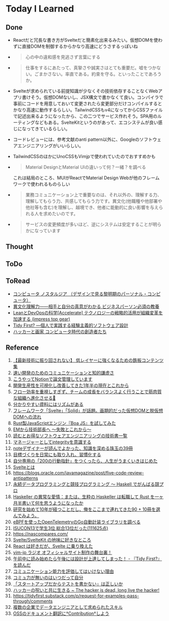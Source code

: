 # Today I Learned

## Done
- Reactだと冗長な書き方がSvelteだと簡素化出来るみたい。仮想DOMを使わずに直接DOMを制御するからかなり高速にどうさするっぽいね
- > 心の中の違和感を見逃さず言葉にする

- > 仕事をするにあたって、真摯さや誠実さはとても重要だ。嘘をつかない。ごまかさない。率直である。約束を守る。といったことであろうか。

- Svelteが求められている前提知識が少なくその技術依存することなくWebアプリ書けそう。仮想DOMないし、JSX構文で書かなくて良い。コンパイラで事前にコードを用意しておいて変更されたら変更部分だけコンパイルするとかなり高速に動作するらしい。TailwindCSSもv4になってからCSSファイルで記述出来るようになったから、この二つでサービス作れそう。SPA用のルーティングなどもある。SvelteKitというのがあって、エコシステムが良い感じになってきているらしい。

- コードレビューには、参考文献のanti pattern以外に、Googleのソフトウェアエンジニアリングがいいらしい。
- TailwindCSSのほかにUnoCSSもVimjpで使われていたのでおすすめかも
- > Material DesignとMaterial UIの違いって何？一緒？を調べる
  
  これは結局のところ、MUIがReactでMaterial Design Webが他のフレームワークで使われるものらしい

- > 業務コミュニケーション上で重要なのは、それ以外の、理解する力、理解してもらう力、共感してもらう力です。異文化(他職種や他部署や他社等も含む)を理解し、越境でき、他者に能動的に良い影響を与えられる人を求めたいのです。
- > サービスの変更頻度が多いほど、逆にシステムは安定することが明らかになっています

## Thought

## ToDo

## ToRead
- [コンピュータ ノスタルジア （デザインで見る黎明期のパーソナル・コンピュータ）](https://amzn.asia/d/3yvBvOe)
- [異文化理解力――相手と自分の真意がわかる ビジネスパーソン必須の教養](https://amzn.asia/d/fhLBAli)
- [LeanとDevOpsの科学[Accelerate] テクノロジーの戦略的活用が組織変革を加速する (impress top gear)](https://amzn.asia/d/6TMvYqy)
- [Tidy First? ―個人で実践する経験主義的ソフトウェア設計](https://amzn.asia/d/4xNuQwo)
- [ハッカーと画家 コンピュータ時代の創造者たち](https://amzn.asia/d/2Cj7s5i)

## Reference
1. [【最新技術に振り回されない】 低レイヤーに強くなるための鉄板コンテンツ集](https://qiita.com/aaaaaaa8888/items/51c8084c00853d36cd01)
2. [速い開発のためのコミュニケーションと知的謙虚さ](https://tech-blog.tabelog.com/entry/advent-calendar-20241221)
3. [こうやってNotionで論文管理しています](https://qiita.com/issakuss/items/f204f56fe2b28988eff8)
4. [開発生産性を可視化し改善してきた1年半の現在とこれから](https://zenn.dev/tsukulink/articles/e61528cb550d84)
5. [フロー効率を重視しすぎず、チームの成長をバランスよく行うことで筋肉質な組織へ進化させる💪](https://note.com/hamchance/n/n96b9aaebb95e?sub_rt=share_pw)
6. [分かりやすい資料にはリズムがある](https://note.com/sompo_sprint/n/nb861540e0efa)
7. [フレームワーク「Svelte」「Solid」が話題。画期的だった仮想DOMと脱仮想DOMへの流れ](https://levtech.jp/media/article/column/detail_411/)
8. [Rust製JavaScriptエンジン『Boa JS』を試してみた](https://zenn.dev/itte/articles/5c8e5c191e386b)
9. [EMから技術部長へ ～失敗とこれから～](https://zenn.dev/cureapp/articles/c1cf9e8906507a)
10. [読むとお得なソフトウェアエンジニアリングの技術書一覧](https://zenn.dev/lugendre/articles/021f8c39a7380a)
11. [マネージャーとしてintegrityを意識する](https://daiksy.hatenablog.jp/entry/2024/12/20/101603)
12. [noteデザイナーが読んでよかった、知識を深める珠玉の39冊](https://note.com/623px/n/n6282e73fa1fa?sub_rt=share_sb)
13. [目標づくりを日常にも取り入れ、習慣化する](https://note.com/dora_e_m/n/nafd70de2a1a6)
14. [自分専用の「200の行動指針」をつくったら、人生がうまくいきはじめた](https://note.com/jkoyama/n/ne3f21017eb0b)
15. [Svelteとは](https://zenn.dev/toshitoma/articles/what-is-svelte)
16. https://blogs.oracle.com/javamagazine/post/five-code-review-antipatterns
17. [永続データプログラミングと競技プログラミング 〜 Haskell でがんばる競プロ](https://zenn.dev/naoya_ito/articles/abdcaa5a44b430)
18. [Haskeller の異常な愛情：または、生粋の Haskeller は転職して Rust を一ヶ月半書いて何を思うようになったか](https://zenn.dev/jij_inc/articles/2024-12-18-pure-haskeller-writing-rust)
19. [研究を始めて10年が経つことだし、俺をここまで連れてきた90 + 10冊を選んでみよう。](https://heathrossie-blog.hatenablog.com/entry/2025/01/01/172233)
20. [eBPFを使ったOpenTelemetryのGo自動計装ライブラリを調べる](https://www.onoe.dev/blog/otel-go-inst/)
21. [ISUCON13で学生3位 総合13位だった(111625点)](https://www.onoe.dev/blog/isucon13/)
22. https://nascompares.com/
23. [Svelte/SvelteKit の地味に好きなところ](https://zenn.dev/ryoppippi/articles/1301b28f72e2e0)
24. [React は好きだが、Svelte に乗り換えた](https://zenn.dev/para7/articles/1fa22fcee612ee)
25. [vim-jp ラジオ オフィシャルサイト制作の舞台裏！](https://zenn.dev/vim_jp/articles/e1192d17156a2d)
26. [午前中に読み始めたら午後には設計が上達してしまった！ - 『Tidy First?』を読んだ](https://bufferings.hatenablog.com/entry/2024/12/26/084954)
27. [コミュニケーション能力を評価してはいけない理由](https://blog.song.mu/entry/why-communication-skills-should-not-be-evaluated)
28. [コミュ力が無いのはいつだって自分](https://songmu.jp/riji/entry/2016-04-04-communication.html)
29. [「スタートアップだからテストを書かない」は正しいか](https://blog.song.mu/entry/startups-and-test-code)
30. [ハッカーの呪いと共に生きる ~ The hacker is dead, long live the hacker!](https://blog.song.mu/entry/the-hacker-is-dead-long-live-the-hacker)
31. https://tidyfirst.substack.com/p/request-for-examples-pass-through/comments
32. [複数の企業でデータエンジニアとして求められたスキル](https://www.yasuhisay.info/entry/2024/04/29/190206)
33. [OSSのドキュメント翻訳に†Contribution†しよう](https://zenn.dev/mehm8128/articles/oss-document-translation)